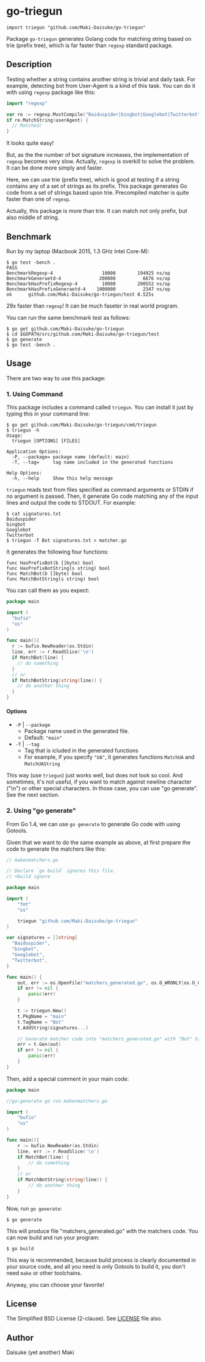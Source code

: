 # go-triegun

    import triegun "github.com/Maki-Daisuke/go-triegun"

Package `go-triegun` generates Golang code for matching string based on
trie (prefix tree), which is far faster than `regexp` standard package.


## Description

Testing whether a string contains another string is trivial and daily task.
For example, detecting bot from User-Agent is a kind of this task. You can do
it with using `regexp` package like this:

```go
import "regexp"

var re := regexp.MustCompile("Baiduspider|bingbot|Googlebot|Twitterbot")
if re.MatchString(userAgent) {
  // Matched!
}
```

It looks quite easy!

But, as the the number of bot signature increases, the implementation of `regexp`
becomes very slow. Actually, `regexp` is overkill to solve the problem. It can
be done more simply and faster.

Here, we can use trie (prefix tree), which is good at testing if a string
contains any of a set of strings as its prefix. This package generates Go code
from a set of strings based upon trie. Precompiled matcher is quite faster than
one of `regexp`.

Actually, this package is more than trie. It can match not only prefix, but
also middle of string.


Benchmark
---------

Run by my laptop (Macbook 2015, 1.3 GHz Intel Core-M):

```
$ go test -bench .
PASS
BenchmarkRegexp-4            	   10000	    194925 ns/op
BenchmarkGeneraetd-4         	  200000	      6676 ns/op
BenchmarkHasPrefixRegexp-4   	   10000	    200552 ns/op
BenchmarkHasPrefixGeneraetd-4	 1000000	      2347 ns/op
ok  	github.com/Maki-Daisuke/go-triegun/test	8.525s
```

29x faster than `regexp`! It can be much faseter in real world program.

You can run the same benchmark test as follows:

```
$ go get github.com/Maki-Daisuke/go-triegun
$ cd $GOPATH/src/github.com/Maki-Daisuke/go-triegun/test
$ go generate
$ go test -bench .
```


## Usage

There are two way to use this package:

### 1. Using Command

This package includes a command called `triegun`.
You can install it just by typing this in your command line:

```
$ go get github.com/Maki-Daisuke/go-triegun/cmd/triegun
$ triegun -h
Usage:
  triegun [OPTIONS] [FILES]

Application Options:
  -P, --package= package name (default: main)
  -T, --tag=     tag name included in the generated functions

Help Options:
  -h, --help     Show this help message
```

`triegun` reads text from files specified as command arguments or STDIN
if no argument is passed. Then, it generate Go code matching any of the input
lines and output the code to STDOUT. For example:

```
$ cat signatures.txt
Baiduspider
bingbot
Googlebot
Twitterbot
$ triegun -T Bot signatures.txt > matcher.go
```

It generates the following four functions:

```golang
func HasPrefixBot(b []byte) bool
func HasPrefixBotString(s string) bool
func MatchBot(b []byte) bool
func MatchBotString(s string) bool
```

You can call them as you expect:

```go
package main

import (
  "bufio"
  "os"
)

func main(){
  r := bufio.NewReader(os.Stdin)
  line, err := r.ReadSlice('\n')
  if MatchBot(line) {
    // do something
  }
  // or
  if MatchBotString(string(line)) {
    // do another thing
  }
}
```

#### Options

- `-P` | `--package`
  - Package name used in the generated file.
  - Default: `"main"`
- `-T` | `--tag`
  - Tag that is icluded in the generated functions
  - For example, if you specify `"UA"`, it generates functions `MatchUA` and `MatchUAString`

This way (use `triegun`) just works well, but does not look so cool.
And sometimes, it's not useful, if you want to match against newline character
("\n") or other special characters. In those case, you can use "go generate".
See the next section.


### 2. Using "go generate"

From Go 1.4, we can use `go generate` to generate Go code with using Gotools.

Given that we want to do the same example as above, at first prepare the code to
generate the matchers like this:

```go
// makenmatchers.go

// Declare `go build` ignores this file.
// +build ignore

package main

import (
	"fmt"
	"os"

	triegun "github.com/Maki-Daisuke/go-triegun"
)

var signatures = []string{
  "Baiduspider",
  "bingbot",
  "Googlebot",
  "Twitterbot",
}

func main() {
	out, err := os.OpenFile("matchers_generated.go", os.O_WRONLY|os.O_CREATE|os.O_TRUNC, 0644)
	if err != nil {
		panic(err)
	}

	t := triegun.New()
	t.PkgName = "main"
	t.TagName = "Bot"
	t.AddString(signatures...)

	// Generate matcher code into "matchers_generated.go" with "Bot" tag.
	err = t.Gen(out)
	if err != nil {
		panic(err)
	}
}
```

Then, add a special comment in your main code:

```go
package main

//go:generate go run makenmatchers.go

import (
	"bufio"
	"os"
)

func main(){
	r := bufio.NewReader(os.Stdin)
	line, err := r.ReadSlice('\n')
	if MatchBot(line) {
		// do something
	}
	// or
	if MatchBotString(string(line)) {
		// do another thing
	}
}
```

Now, run `go generate`:

```
$ go generate
```

This will produce file "matchers_generated.go" with the matchers code.
You can now build and run your program:

```
$ go build
```

This way is recommended, because build process is clearly documented in your
source code, and all you need is only Gotools to build it, you don't need `make`
or other toolchains.

Anyway, you can choose your favorite!


## License

The Simplified BSD License (2-clause).
See [LICENSE](LICENSE) file also.


## Author

Daisuke (yet another) Maki
